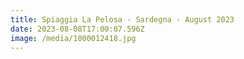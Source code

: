 ```yaml
---
title: Spiaggia La Pelosa - Sardegna - August 2023
date: 2023-08-08T17:00:07.596Z
image: /media/1000012418.jpg
---
```

